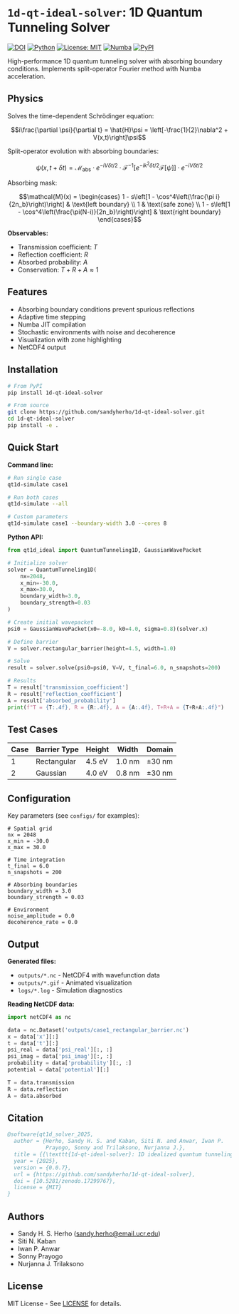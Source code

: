 # `1d-qt-ideal-solver`: 1D Quantum Tunneling Solver

[![DOI](https://zenodo.org/badge/1072081371.svg)](https://doi.org/10.5281/zenodo.17299767)
[![Python](https://img.shields.io/badge/python-3.8%2B-blue.svg)](https://www.python.org/downloads/)
[![License: MIT](https://img.shields.io/badge/License-MIT-yellow.svg)](https://opensource.org/licenses/MIT)
[![Numba](https://img.shields.io/badge/accelerated-numba-orange.svg)](https://numba.pydata.org/)
[![PyPI](https://img.shields.io/pypi/v/1d-qt-ideal-solver.svg)](https://pypi.org/project/1d-qt-ideal-solver/)

High-performance 1D quantum tunneling solver with absorbing boundary conditions. Implements split-operator Fourier method with Numba acceleration.

## Physics

Solves the time-dependent Schrödinger equation:

$$i\frac{\partial \psi}{\partial t} = \hat{H}\psi = \left[-\frac{1}{2}\nabla^2 + V(x,t)\right]\psi$$

Split-operator evolution with absorbing boundaries:

$$\psi(x, t+\delta t) = \mathcal{M}_{\text{abs}} \cdot e^{-iV\delta t/2} \cdot \mathcal{F}^{-1}\left[e^{-ik^2\delta t/2}\mathcal{F}[\psi]\right] \cdot e^{-iV\delta t/2}$$

Absorbing mask:

$$\mathcal{M}(x) = \begin{cases}
1 - s\left[1 - \cos^4\left(\frac{\pi i}{2n_b}\right)\right] & \text{left boundary} \\
1 & \text{safe zone} \\
1 - s\left[1 - \cos^4\left(\frac{\pi(N-i)}{2n_b}\right)\right] & \text{right boundary}
\end{cases}$$

**Observables:**
- Transmission coefficient: $T$
- Reflection coefficient: $R$
- Absorbed probability: $A$
- Conservation: $T + R + A \approx 1$

## Features

- Absorbing boundary conditions prevent spurious reflections
- Adaptive time stepping
- Numba JIT compilation
- Stochastic environments with noise and decoherence
- Visualization with zone highlighting
- NetCDF4 output

## Installation

```bash
# From PyPI
pip install 1d-qt-ideal-solver

# From source
git clone https://github.com/sandyherho/1d-qt-ideal-solver.git
cd 1d-qt-ideal-solver
pip install -e .
```

## Quick Start

**Command line:**
```bash
# Run single case
qt1d-simulate case1

# Run both cases
qt1d-simulate --all

# Custom parameters
qt1d-simulate case1 --boundary-width 3.0 --cores 8
```

**Python API:**
```python
from qt1d_ideal import QuantumTunneling1D, GaussianWavePacket

# Initialize solver
solver = QuantumTunneling1D(
    nx=2048, 
    x_min=-30.0,
    x_max=30.0,
    boundary_width=3.0,
    boundary_strength=0.03
)

# Create initial wavepacket
psi0 = GaussianWavePacket(x0=-8.0, k0=4.0, sigma=0.8)(solver.x)

# Define barrier
V = solver.rectangular_barrier(height=4.5, width=1.0)

# Solve
result = solver.solve(psi0=psi0, V=V, t_final=6.0, n_snapshots=200)

# Results
T = result['transmission_coefficient']
R = result['reflection_coefficient']
A = result['absorbed_probability']
print(f"T = {T:.4f}, R = {R:.4f}, A = {A:.4f}, T+R+A = {T+R+A:.4f}")
```

## Test Cases

| Case | Barrier Type | Height | Width | Domain |
|------|--------------|--------|-------|--------|
| 1 | Rectangular | 4.5 eV | 1.0 nm | ±30 nm |
| 2 | Gaussian | 4.0 eV | 0.8 nm | ±30 nm |

## Configuration

Key parameters (see `configs/` for examples):

```text
# Spatial grid
nx = 2048
x_min = -30.0
x_max = 30.0

# Time integration
t_final = 6.0
n_snapshots = 200

# Absorbing boundaries
boundary_width = 3.0
boundary_strength = 0.03

# Environment
noise_amplitude = 0.0
decoherence_rate = 0.0
```

## Output

**Generated files:**
- `outputs/*.nc` - NetCDF4 with wavefunction data
- `outputs/*.gif` - Animated visualization
- `logs/*.log` - Simulation diagnostics

**Reading NetCDF data:**
```python
import netCDF4 as nc

data = nc.Dataset('outputs/case1_rectangular_barrier.nc')
x = data['x'][:]
t = data['t'][:]
psi_real = data['psi_real'][:, :]
psi_imag = data['psi_imag'][:, :]
probability = data['probability'][:, :]
potential = data['potential'][:]

T = data.transmission
R = data.reflection
A = data.absorbed
```

## Citation

```bibtex
@software{qt1d_solver_2025,
  author = {Herho, Sandy H. S. and Kaban, Siti N. and Anwar, Iwan P.  
            Prayogo, Sonny and Trilaksono, Nurjanna J.},
  title = {{\texttt{1d-qt-ideal-solver}: 1D idealized quantum tunneling solver with absorbing boundaries}},
  year = {2025},
  version = {0.0.7},
  url = {https://github.com/sandyherho/1d-qt-ideal-solver},
  doi = {10.5281/zenodo.17299767},
  license = {MIT}
}
```

## Authors

- Sandy H. S. Herho (sandy.herho@email.ucr.edu)
- Siti N. Kaban
- Iwan P. Anwar
- Sonny Prayogo
- Nurjanna J. Trilaksono

## License

MIT License - See [LICENSE](LICENSE) for details.
